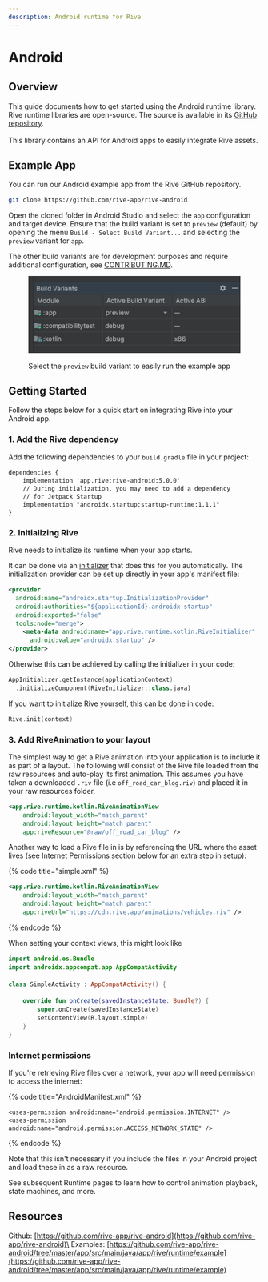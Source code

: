 ```yaml
---
description: Android runtime for Rive
---
```


# Android

## Overview

This guide documents how to get started using the Android runtime library. Rive runtime libraries are open-source. The source is available in its [GitHub repository](https://github.com/rive-app/rive-android).\
\
This library contains an API for Android apps to easily integrate Rive assets.

## Example App

You can run our Android example app from the Rive GitHub repository.

```bash
git clone https://github.com/rive-app/rive-android
```

Open the cloned folder in Android Studio and select the `app` configuration and target device. Ensure that the build variant is set to `preview` (default) by opening the menu `Build - Select Build Variant...` and selecting the `preview` variant for `app`.

The other build variants are for development purposes and require additional configuration, see [CONTRIBUTING.MD](https://github.com/rive-app/rive-android/blob/master/CONTRIBUTING.md).

<figure><img src="../../.gitbook/assets/CleanShot 2023-10-19 at 18.59.46.png" alt=""><figcaption><p>Select the <code>preview</code> build variant to easily run the example app</p></figcaption></figure>

## Getting Started

Follow the steps below for a quick start on integrating Rive into your Android app.

### 1. Add the Rive dependency

Add the following dependencies to your `build.gradle` file in your project:

```
dependencies {
    implementation 'app.rive:rive-android:5.0.0'
    // During initialization, you may need to add a dependency
    // for Jetpack Startup
    implementation "androidx.startup:startup-runtime:1.1.1"
}
```

### 2. Initializing Rive

Rive needs to initialize its runtime when your app starts.

It can be done via an [initializer](https://developer.android.com/topic/libraries/app-startup) that does this for you automatically. The initialization provider can be set up directly in your app's manifest file:

```xml
<provider
  android:name="androidx.startup.InitializationProvider"
  android:authorities="${applicationId}.androidx-startup"
  android:exported="false"
  tools:node="merge">
    <meta-data android:name="app.rive.runtime.kotlin.RiveInitializer"
      android:value="androidx.startup" />
</provider>
```

Otherwise this can be achieved by calling the initializer in your code:

```kotlin
AppInitializer.getInstance(applicationContext)
  .initializeComponent(RiveInitializer::class.java)
```

If you want to initialize Rive yourself, this can be done in code:

```kotlin
Rive.init(context)
```

### 3. Add RiveAnimation to your layout

The simplest way to get a Rive animation into your application is to include it as part of a layout. The following will consist of the Rive file loaded from the raw resources and auto-play its first animation. This assumes you have taken a downloaded `.riv` file (i.e `off_road_car_blog.riv`) and placed it in your raw resources folder.

```xml
<app.rive.runtime.kotlin.RiveAnimationView
    android:layout_width="match_parent"
    android:layout_height="match_parent"
    app:riveResource="@raw/off_road_car_blog" />
```

Another way to load a Rive file in is by referencing the URL where the asset lives (see Internet Permissions section below for an extra step in setup):

{% code title="simple.xml" %}
```xml
<app.rive.runtime.kotlin.RiveAnimationView
    android:layout_width="match_parent"
    android:layout_height="match_parent"
    app:riveUrl="https://cdn.rive.app/animations/vehicles.riv" />
```
{% endcode %}

When setting your context views, this might look like

```kotlin
import android.os.Bundle
import androidx.appcompat.app.AppCompatActivity

class SimpleActivity : AppCompatActivity() {

    override fun onCreate(savedInstanceState: Bundle?) {
        super.onCreate(savedInstanceState)
        setContentView(R.layout.simple)
    }
}
```

### Internet permissions

If you're retrieving Rive files over a network, your app will need permission to access the internet:

{% code title="AndroidManifest.xml" %}
```markup
<uses-permission android:name="android.permission.INTERNET" />
<uses-permission android:name="android.permission.ACCESS_NETWORK_STATE" />
```
{% endcode %}

Note that this isn't necessary if you include the files in your Android project and load these in as a raw resource.

See subsequent Runtime pages to learn how to control animation playback, state machines, and more.

## Resources

Github: [https://github.com/rive-app/rive-android](https://github.com/rive-app/rive-android)\
Examples: [https://github.com/rive-app/rive-android/tree/master/app/src/main/java/app/rive/runtime/example](https://github.com/rive-app/rive-android/tree/master/app/src/main/java/app/rive/runtime/example)

